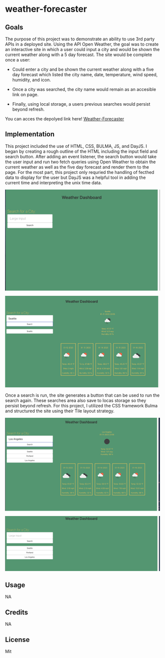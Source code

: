 # weather-forecaster

## Goals
The purpose of this project was to demonstrate an ability to use 3rd party APIs in a deployed site. Using the API Open Weather, the goal was to create an interactive site in which a user could input a city and would be shown the current weather along with a 5 day forecast. The site would be complete once a user:

- Could enter a city and be shown the current weather along with a five day forecast which listed the city name, date, temperature, wind speed, humidity, and icon. 

- Once a city was searched, the city name would remain as an accesible link on page.

- Finally, using local storage, a users previous searches would persist beyond refresh. 

You can acces the depolyed link here! [Weather-Forecaster](https://traveye.github.io/weather-forecaster/)


## Implementation

This project included the use of HTML, CSS, BULMA, JS, and DayJS. I began by creating a rough outline of the HTML including the input field and search button. After adding an event listener, the search button would take the user input and run two fetch queries using Open Weather to obtain the current weather as well as the five day forecast and render them to the page.
For the most part, this project only requried the handling of fecthed data to display for the user but DayJS was a helpful tool in adding the current time and interpreting the unix time data. 

![Landing Page](/assets/forReadme/landing.png)

![First Search](/assets/forReadme/initialResults.png)

Once a search is run, the site generates a button that can be used to run the search again. These searches area also save to locas storage so they persist beyond refresh. For this project, I utilized the CSS framework Bulma and structured the site using their Tile layout strategy.

![Save Searches](/assets/forReadme/savedbuttons.png)

![Search Persistance](/assets/forReadme/persistance.png)


## Usage
NA

## Credits
NA

## License
Mit